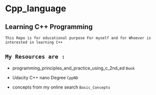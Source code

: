 # Cpp_language
## Learning C++ Programming 

`This Repo is for educational purpose For myself and for Whoever is interested in learning C++`

## `My Resources are : `

- programming_principles_and_practice_using_c_2nd_ed `Book`
	 
- Udacity C++ nano Degree `CppND`
	
- concepts from my online search `Basic_Concepts`
	
	
	
